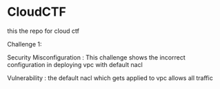 # CloudCTF
this the repo for cloud ctf 


Challenge 1: 

Security Misconfiguration : 
This challenge shows the incorrect configuration in deploying vpc with default nacl 

Vulnerability : 
the default nacl which gets applied to vpc allows all traffic 

